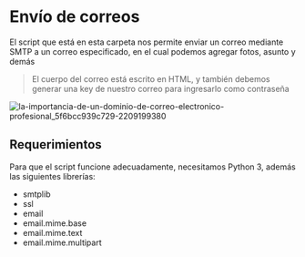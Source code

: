 # Envío de correos
El script que está en esta carpeta nos permite enviar un correo mediante SMTP a un correo
especificado, en el cual podemos agregar fotos, asunto y demás
> El cuerpo del correo está escrito en HTML, y también debemos generar una key de nuestro correo para ingresarlo como contraseña

![la-importancia-de-un-dominio-de-correo-electronico-profesional_5f6bcc939c729-2209199380](https://user-images.githubusercontent.com/111472552/203878919-f7b60d9a-5fb5-40a0-af68-382dede819a8.jpg)
## Requerimientos
Para que el script funcione adecuadamente, necesitamos Python 3, además las siguientes librerías:
- smtplib
- ssl
- email
- email.mime.base
- email.mime.text
- email.mime.multipart
